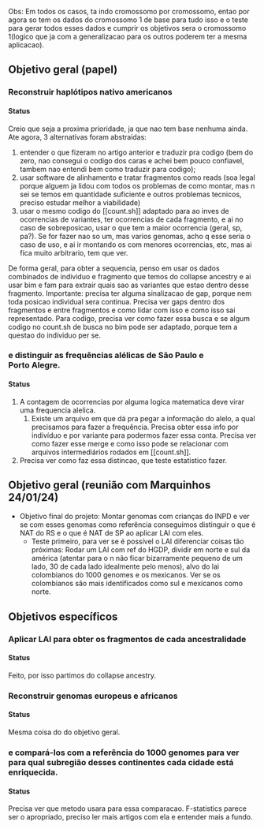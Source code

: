 
Obs: Em todos os casos, ta indo cromossomo por cromossomo, entao por agora so tem os dados do cromossomo 1 de base para tudo isso e o teste para gerar todos esses dados e cumprir os objetivos sera o cromossomo 1(logico que ja com a generalizacao para os outros poderem ter a mesma aplicacao).

## Objetivo geral​ (papel)

### Reconstruir haplótipos nativo americanos 

#### Status

Creio que seja a proxima prioridade, ja que nao tem base nenhuma ainda. Ate agora, 3 alternativas foram abstraidas: 

1.  entender o que fizeram no artigo anterior e traduzir pra codigo (bem do zero, nao consegui o codigo dos caras e achei bem pouco confiavel, tambem nao entendi bem como traduzir para codigo); 
2.  usar software de alinhamento e tratar fragmentos como reads (soa legal porque alguem ja lidou com todos os problemas de como montar, mas n sei se temos em quantidade suficiente e outros problemas tecnicos, preciso estudar melhor a viabilidade) 
3.  usar o mesmo codigo do [[count.sh]] adaptado para ao inves de ocorrencias de variantes, ter ocorrencias de cada fragmento, e ai no caso de sobreposicao, usar o que tem a maior ocorrencia (geral, sp, pa?).  Se for fazer nao so um, mas varios genomas, acho q esse seria o caso de uso, e ai ir montando os com menores ocorrencias, etc, mas ai fica muito arbitrario, tem que ver.

De forma geral, para obter a sequencia, penso em usar os dados combinados de individuo e fragmento que temos do collapse ancestry e ai usar bim e fam para extrair quais sao as variantes que estao dentro desse fragmento. Importante: precisa ter alguma sinalizacao de gap, porque nem toda posicao individual sera continua. Precisa ver gaps dentro dos fragmentos e entre fragmentos e como lidar com isso e como isso sai representado. Para codigo, precisa ver como fazer essa busca e se algum codigo no count.sh de busca no bim pode ser adaptado, porque tem a questao do individuo per se. 

### e distinguir as frequências alélicas de São Paulo e Porto Alegre.​

#### Status

1. A contagem de ocorrencias por alguma logica matematica deve virar uma frequencia alelica.
	1. Existe um arquivo em que dá pra pegar a informação do alelo, a qual precisamos para fazer a frequência. Precisa obter essa info por indivíduo e por variante para podermos fazer essa conta. Precisa ver como fazer esse merge e como isso pode se relacionar com arquivos intermediários rodados em [[count.sh]].
2. Precisa ver como faz essa distincao, que teste estatistico fazer.
## Objetivo geral (reunião com Marquinhos 24/01/24)

- Objetivo final do projeto: Montar genomas com crianças do INPD e ver se com esses genomas como referência conseguimos distinguir o que é NAT do RS e o que é NAT de SP ao aplicar LAI com eles. 
	- Teste primeiro, para ver se é possível o LAI diferenciar coisas tão próximas: Rodar um LAI com ref do HGDP, dividir em norte e sul da américa (atentar para o n não ficar bizarramente pequeno de um lado, 30 de cada lado idealmente pelo menos), alvo do lai colombianos do 1000 genomes e os mexicanos. Ver se os colombianos são mais identificados como sul e mexicanos como norte.
## Objetivos específicos​

### Aplicar LAI para obter os fragmentos de cada ancestralidade 

#### Status

Feito, por isso partimos do collapse ancestry.

### Reconstruir genomas europeus e africanos

#### Status

Mesma coisa do do objetivo geral.

### e compará-los com a referência do 1000 genomes para ver para qual subregião desses continentes cada cidade está enriquecida.

#### Status

Precisa ver que metodo usara para essa comparacao. F-statistics parece ser o apropriado, preciso ler mais artigos com ela e entender mais a fundo.